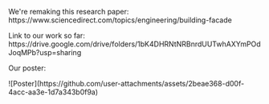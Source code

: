 <p> We're remaking this research paper: https://www.sciencedirect.com/topics/engineering/building-facade </p>
<p> Link to our work so far: https://drive.google.com/drive/folders/1bK4DHRNtNRBnrdUUTwhAXYmPOdJoqMPb?usp=sharing </p>
<p> Our poster: </p> ![Poster](https://github.com/user-attachments/assets/2beae368-d00f-4acc-aa3e-1d7a343b0f9a) 
